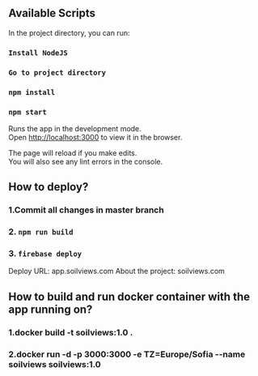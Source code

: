 ## Available Scripts

In the project directory, you can run:

### `Install NodeJS`

### `Go to project directory`

### `npm install`

### `npm start`

Runs the app in the development mode.<br />
Open [http://localhost:3000](http://localhost:3000) to view it in the browser.

The page will reload if you make edits.<br />
You will also see any lint errors in the console.

## How to deploy?

### 1.Commit all changes in master branch

### 2. `npm run build`

### 3. `firebase deploy`

Deploy URL: app.soilviews.com
About the project: soilviews.com

## How to build and run docker container with the app running on?

### 1.docker build -t soilviews:1.0 .

### 2.docker run -d -p 3000:3000 -e TZ=Europe/Sofia --name soilviews soilviews:1.0
